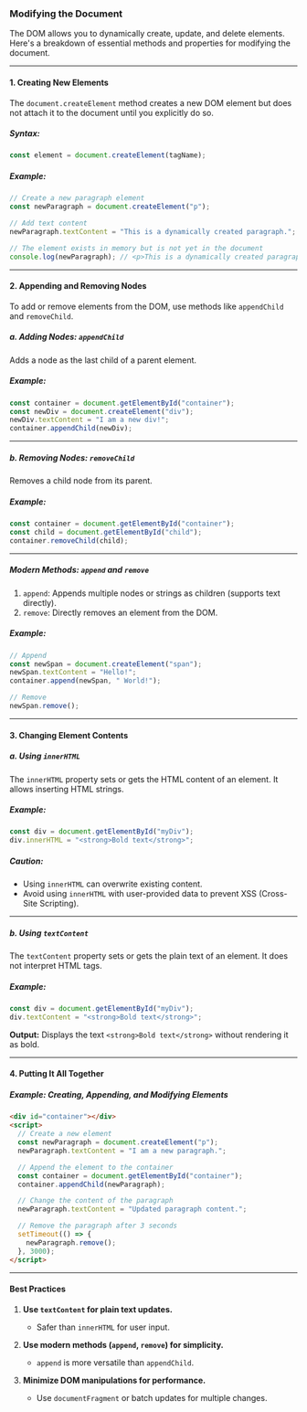### **Modifying the Document**

The DOM allows you to dynamically create, update, and delete elements. Here's a breakdown of essential methods and properties for modifying the document.

---

#### **1. Creating New Elements**

The `document.createElement` method creates a new DOM element but does not attach it to the document until you explicitly do so.

##### Syntax:

```javascript
const element = document.createElement(tagName);
```

##### Example:

```javascript
// Create a new paragraph element
const newParagraph = document.createElement("p");

// Add text content
newParagraph.textContent = "This is a dynamically created paragraph.";

// The element exists in memory but is not yet in the document
console.log(newParagraph); // <p>This is a dynamically created paragraph.</p>
```

---

#### **2. Appending and Removing Nodes**

To add or remove elements from the DOM, use methods like `appendChild` and `removeChild`.

##### **a. Adding Nodes: `appendChild`**

Adds a node as the last child of a parent element.

##### Example:

```javascript
const container = document.getElementById("container");
const newDiv = document.createElement("div");
newDiv.textContent = "I am a new div!";
container.appendChild(newDiv);
```

---

##### **b. Removing Nodes: `removeChild`**

Removes a child node from its parent.

##### Example:

```javascript
const container = document.getElementById("container");
const child = document.getElementById("child");
container.removeChild(child);
```

---

##### **Modern Methods: `append` and `remove`**

1. `append`: Appends multiple nodes or strings as children (supports text directly).
2. `remove`: Directly removes an element from the DOM.

##### Example:

```javascript
// Append
const newSpan = document.createElement("span");
newSpan.textContent = "Hello!";
container.append(newSpan, " World!");

// Remove
newSpan.remove();
```

---

#### **3. Changing Element Contents**

##### **a. Using `innerHTML`**

The `innerHTML` property sets or gets the HTML content of an element. It allows inserting HTML strings.

##### Example:

```javascript
const div = document.getElementById("myDiv");
div.innerHTML = "<strong>Bold text</strong>";
```

##### **Caution:**

- Using `innerHTML` can overwrite existing content.
- Avoid using `innerHTML` with user-provided data to prevent XSS (Cross-Site Scripting).

---

##### **b. Using `textContent`**

The `textContent` property sets or gets the plain text of an element. It does not interpret HTML tags.

##### Example:

```javascript
const div = document.getElementById("myDiv");
div.textContent = "<strong>Bold text</strong>";
```

**Output:** Displays the text `<strong>Bold text</strong>` without rendering it as bold.

---

#### **4. Putting It All Together**

##### Example: Creating, Appending, and Modifying Elements

```html
<div id="container"></div>
<script>
  // Create a new element
  const newParagraph = document.createElement("p");
  newParagraph.textContent = "I am a new paragraph.";

  // Append the element to the container
  const container = document.getElementById("container");
  container.appendChild(newParagraph);

  // Change the content of the paragraph
  newParagraph.textContent = "Updated paragraph content.";

  // Remove the paragraph after 3 seconds
  setTimeout(() => {
    newParagraph.remove();
  }, 3000);
</script>
```

---

#### **Best Practices**

1. **Use `textContent` for plain text updates.**

   - Safer than `innerHTML` for user input.

2. **Use modern methods (`append`, `remove`) for simplicity.**

   - `append` is more versatile than `appendChild`.

3. **Minimize DOM manipulations for performance.**
   - Use `documentFragment` or batch updates for multiple changes.
